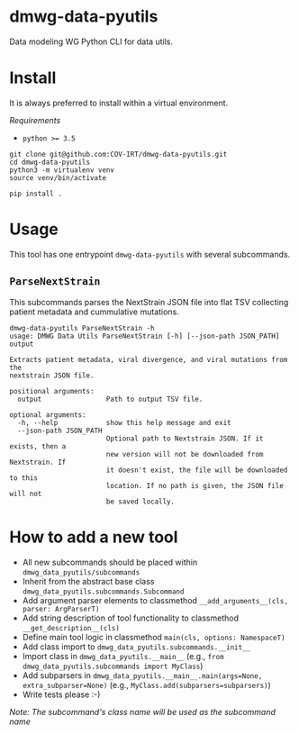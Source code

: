 # dmwg-data-pyutils

Data modeling WG Python CLI for data utils.

# Install

It is always preferred to install within a virtual environment.

*Requirements*

* `python >= 3.5`

```
git clone git@github.com:COV-IRT/dmwg-data-pyutils.git
cd dmwg-data-pyutils
python3 -m virtualenv venv
source venv/bin/activate

pip install .
```

# Usage

This tool has one entrypoint `dmwg-data-pyutils` with several
subcommands.

## `ParseNextStrain`

This subcommands parses the NextStrain JSON file into flat TSV collecting patient metadata and
cummulative mutations.

```
dmwg-data-pyutils ParseNextStrain -h
usage: DMWG Data Utils ParseNextStrain [-h] [--json-path JSON_PATH] output

Extracts patient metadata, viral divergence, and viral mutations from the
nextstrain JSON file.

positional arguments:
  output                Path to output TSV file.

optional arguments:
  -h, --help            show this help message and exit
  --json-path JSON_PATH
                        Optional path to Nextstrain JSON. If it exists, then a
                        new version will not be downloaded from Nextstrain. If
                        it doesn't exist, the file will be downloaded to this
                        location. If no path is given, the JSON file will not
                        be saved locally.
```

# How to add a new tool

* All new subcommands should be placed within `dmwg_data_pyutils/subcommands`
* Inherit from the abstract base class `dmwg_data_pyutils.subcommands.Subcommand`
* Add argument parser elements to classmethod `__add_arguments__(cls, parser: ArgParserT)`
* Add string description of tool functionality to classmethod `__get_description__(cls)`
* Define main tool logic in classmethod `main(cls, options: NamespaceT)`
* Add class import to `dmwg_data_pyutils.subcommands.__init__`
* Import class in `dmwg_data_pyutils.__main__` (e.g., `from dmwg_data_pyutils.subcommands import MyClass`)
* Add subparsers in `dmwg_data_pyutils.__main__.main(args=None, extra_subparser=None)` (e.g., `MyClass.add(subparsers=subparsers)`) 
* Write tests please :-)

*Note: The subcommand's class name will be used as the subcommand name*
